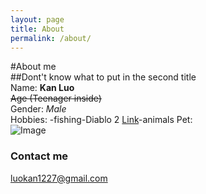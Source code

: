 ```yaml
---
layout: page
title: About
permalink: /about/
---
```

#About me  
##Dont't know what to put in the second title  
Name: **Kan Luo**  
~~Age (Teenager inside)~~  
Gender: *Male*  
Hobbies:
-fishing-Diablo 2 [Link](https://www.blizzard.com/en-us/games/d2/)-animals
Pet:  
![Image](https://upload.wikimedia.org/wikipedia/commons/thumb/3/34/Florida_Box_Turtle_Digon3.jpg/220px-Florida_Box_Turtle_Digon3.jpg)

### Contact me

[luokan1227@gmail.com](mailto:email@domain.com)
